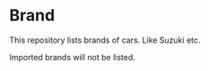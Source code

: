 # Brand
This repository lists brands of cars.
Like Suzuki etc.

Imported brands will not be listed.

